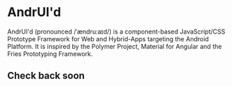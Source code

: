 AndrUI'd
========

AndrUI'd (pronounced /ˈændru:aɪd/) is a component-based JavaScript/CSS Prototype Framework for Web and Hybrid-Apps targeting the Android Platform. It is inspired by the Polymer Project, Material for Angular and the Fries Prototyping Framework.

## Check back soon 
